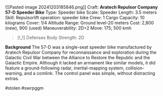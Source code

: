 ![[Pasted image 20241203185846.png]]
Craft: **Aratech Repulsor Company 57-D Speeder Bike**
Type: Speeder bike
Scale: Speeder
Length: 3.5 meters
Skill: Repulsorlift operation: speeder bike
Crew: 1
Cargo Capacity: 10 kilograms
Cover: 1/4
Altitude Range: Ground level-20 meters
Cost: 2,800 (new), 900 (used)
Maneuverability: 2D+2
Move: 175; 500 kmh

> [!_1] Defenses
> Body Strength: 2D

**Background**
The 57-D was a single-seat speeder bike manufactured by Aratech Repulsor Company for reconnaissance and exploration during the Galactic Civil War between the Alliance to Restore the Republic and the Galactic Empire. Although it lacked an armament like similar models, it did feature a ground-following radar, inertial-mapping system, collision-warning, and a comlink. The control panel was simple, without distracting extras.

#stolen #swrpggm 